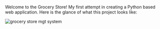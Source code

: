 Welcome to the Grocery Store! My first attempt in creating a Python based web application. Here is the glance of what this project looks like:

![grocery store mgt system](https://github.com/user-attachments/assets/d7fdb182-79c3-478e-aae1-49350f295aa0)
